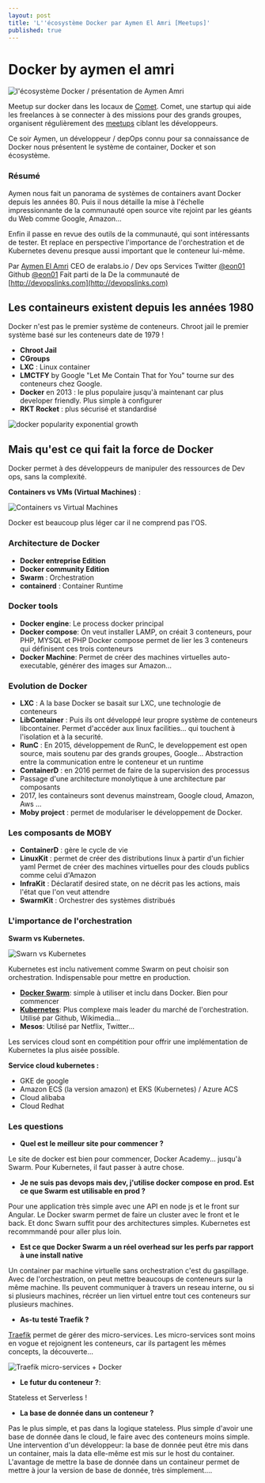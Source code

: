 ```yaml
---
layout: post
title: 'L''écosystème Docker par Aymen El Amri [Meetups]'
published: true
---
```


# Docker by aymen el amri

![l&apos;&#xE9;cosyst&#xE8;me Docker / pr&#xE9;sentation de Aymen Amri](https://github.com/sinsunsan/dev-wiki/tree/e91a89337cb472fad5198a7110a0eaa8d63d66f5/images/docker-aymen-amri.jpg)

Meetup sur docker dans les locaux de [Comet](https://www.hellocomet.co). Comet, une startup qui aide les freelances à se connecter à des missions pour des grands groupes, organisent régulièrement des [meetups](https://www.meetup.com/fr-FR/Comet-Meetups-for-Freelancers/) ciblant les développeurs.

Ce soir Aymen, un développeur / depOps connu pour sa connaissance de Docker nous présentent le système de container, Docker et son écosystème.

### Résumé

Aymen nous fait un panorama de systèmes de containers avant Docker depuis les années 80. Puis il nous détaille la mise à l'échelle impressionnante de la communauté open source vite rejoint par les géants du Web comme Google, Amazon...

Enfin il passe en revue des outils de la communauté, qui sont intéressants de tester. Et replace en perspective l'importance de l'orchestration et de Kubernetes devenu presque aussi important que le conteneur lui-même.

Par [Aymen El Amri](http://aymenelamri.com) CEO de eralabs.io / Dev ops Services Twitter [@eon01](https://twitter.com/eon01) Github [@eon01](https://github.com/eon01) Fait parti de la De la communauté de [http://devopslinks.com](http://devopslinks.com)

## Les containeurs existent depuis les années 1980

Docker n'est pas le premier système de conteneurs. Chroot jail le premier système basé sur les conteneurs date de 1979 !

* **Chroot Jail**
* **CGroups**
* **LXC** : Linux container
* **LMCTFY** by Google "Let Me Contain That for You" tourne sur des conteneurs chez Google.
* **Docker** en 2013 : le plus populaire jusqu'à maintenant car plus developer friendly. Plus simple à configurer
* **RKT Rocket** : plus sécurisé et standardisé 

![docker popularity exponential growth](https://github.com/sinsunsan/dev-wiki/tree/e91a89337cb472fad5198a7110a0eaa8d63d66f5/images/docker-hub-pulls.jpg)

## Mais qu'est ce qui fait la force de Docker

Docker permet à des développeurs de manipuler des ressources de Dev ops, sans la complexité.

**Containers vs VMs \(Virtual Machines\)** :

![Containers vs Virtual Machines](https://github.com/sinsunsan/dev-wiki/tree/e91a89337cb472fad5198a7110a0eaa8d63d66f5/images/docker-containers-vs-virtual-machine.jpg)

Docker est beaucoup plus léger car il ne comprend pas l'OS.

### Architecture de Docker

* **Docker entreprise Edition**
* **Docker community Edition**
* **Swarm** : Orchestration 
* **containerd** : Container Runtime

### Docker tools

* **Docker engine**: Le process docker principal
* **Docker compose**: On veut installer LAMP, on créait 3 conteneurs, pour PHP, MYSQL et PHP Docker compose permet de lier les 3 conteneurs qui définisent ces trois conteneurs
* **Docker Machine**: Permet de créer des machines virtuelles auto-executable, générer des images sur Amazon...

### Evolution de Docker

* **LXC** : A la base Docker se basait sur LXC, une technologie de conteneurs 
* **LibContainer** : Puis ils ont développé leur propre système de conteneurs libcontainer. Permet d'accéder aux linux facilities... qui touchent à l'isolation et à la securité.
* **RunC** : En 2015, développement de RunC, le developpement est open source, mais soutenu par des grands groupes, Google... Abstraction entre la communication entre le conteneur et un runtime
* **ContainerD** : en 2016 permet de faire de la supervision des processus 
* Passage d'une architecture monolytique à une architecture par composants
* 2017, les containeurs sont devenus mainstream, Google cloud, Amazon, Aws ...
* **Moby project** : permet de modulariser le développement de Docker.

### Les composants de MOBY

* **ContainerD** : gère le cycle de vie
* **LinuxKit** : permet de créer des distributions linux à partir d'un fichier yaml Permet de créer des machines virtuelles pour des clouds publics comme celui d'Amazon
* **InfraKit** : Déclaratif desired state, on ne décrit pas les actions, mais l'état que l'on veut attendre
* **SwarmKit** : Orchestrer des systèmes distribués

### L'importance de l'orchestration

**Swarm vs Kubernetes.**

![Swarn vs Kubernetes](https://github.com/sinsunsan/dev-wiki/tree/e91a89337cb472fad5198a7110a0eaa8d63d66f5/images/docker-swarn-vs-kubernetes.png)

Kubernetes est inclu nativement comme Swarm on peut choisir son orchestration. Indispensable pour mettre en production.

* [**Docker Swarm**](https://github.com/docker/swarm): simple à utiliser et inclu dans Docker. Bien pour commencer
* [**Kubernetes**](https://github.com/kubernetes/kubernetes): Plus complexe mais leader du marché de l'orchestration. Utilisé par Github, Wikimedia...
* **Mesos**: Utilisé par Netflix, Twitter...

Les services cloud sont en compétition pour offrir une implémentation de Kubernetes la plus aisée possible.

**Service cloud kubernetes :**

* GKE de google
* Amazon ECS \(la version amazon\) et EKS \(Kubernetes\) / Azure ACS 
* Cloud alibaba 
* Cloud Redhat

### Les questions

* **Quel est le meilleur site pour commencer ?**

Le site de docker est bien pour commencer, Docker Academy... jusqu'à Swarm. Pour Kubernetes, il faut passer à autre chose.

* **Je ne suis pas devops mais dev, j'utilise docker compose en prod. Est ce que Swarm est utilisable en prod ?**

Pour une application très simple avec une API en node js et le front sur Angular. Le Docker swarm permet de faire un cluster avec le front et le back. Et donc Swarn suffit pour des architectures simples. Kubernetes est recommmandé pour aller plus loin.

* **Est ce que Docker Swarm a un réel overhead sur les perfs par rapport à une install native**

Un container par machine virtuelle sans orchestration c'est du gaspillage. Avec de l'orchestration, on peut mettre beaucoups de conteneurs sur la même machine. Ils peuvent communiquer à travers un reseau interne, ou si si plusieurs machines, récréer un lien virtuel entre tout ces conteneurs sur plusieurs machines.

* **As-tu testé Traefik ?**

[Traefik](https://github.com/containous/traefik) permet de gérer des micro-services. Les micro-services sont moins en vogue et rejoignent les conteneurs, car ils partagent les mêmes concepts, la découverte...

![Traefik micro-services + Docker](https://github.com/sinsunsan/dev-wiki/tree/e91a89337cb472fad5198a7110a0eaa8d63d66f5/images/docker-traefik-architecture.png)

* **Le futur du conteneur ?**: 

Stateless et Serverless !

* **La base de donnée dans un conteneur ?**

Pas le plus simple, et pas dans la logique stateless. Plus simple d'avoir une base de donnée dans le cloud, le faire avec des conteneurs moins simple. Une intervention d'un développeur: la base de donnée peut être mis dans un container, mais la data elle-même est mis sur le host du container. L'avantage de mettre la base de donnée dans un containeur permet de mettre à jour la version de base de donnée, très simplement....


